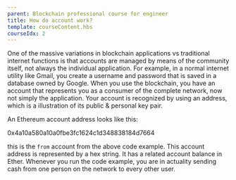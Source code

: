 ```yaml
---
parent: Blockchain professional course for engineer
title: How do account work?
template: courseContent.hbs
courseIdx: 2
---
```

One of the massive variations in blockchain applications vs traditional internet functions is that accounts are managed by means of the community itself, not always the individual application. For example, in a normal internet utility like Gmail, you create a username and password that is saved in a database owned by Google. When you use the blockchain, you have an account that represents you as a consumer of the complete network, now not simply the application. Your account is recognized by using an address, which is a illustration of its public &amp; personal key pair.

An Ethereum account address looks like this:

<div class="text-center">0x4a10a580a10a0fbe3fc1624c1d348838184d7664</div>

this is the `from` account from the above code example. This account address is represented by a hex string. It has a related account balance in Ether. Whenever you run the code example, you are in actuality sending cash from one person on the network to every other user.

